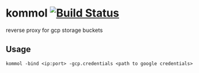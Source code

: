# kommol [![Build Status](https://travis-ci.org/helstern/kommol.svg?branch=master)](https://travis-ci.org/helstern/kommol)
reverse proxy for gcp storage buckets

## Usage

    kommol -bind <ip:port> -gcp.credentials <path to google credentials>